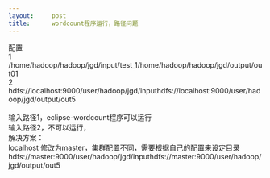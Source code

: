 ```yaml
---
layout:     post
title:      wordcount程序运行，路径问题
---
```

<div id="article_content" class="article_content clearfix csdn-tracking-statistics" data-pid="blog" data-mod="popu_307" data-dsm="post">
								            <link rel="stylesheet" href="https://csdnimg.cn/release/phoenix/template/css/ck_htmledit_views-f76675cdea.css">
						<div class="htmledit_views" id="content_views">
                
<div id="sina_keyword_ad_area2" class="articalContent newfont_family">配置<br>
1<br>
/home/hadoop/hadoop/jgd/input/test_1/home/hadoop/hadoop/jgd/output/out01<br>
2<br>
hdfs://localhost:9000/user/hadoop/jgd/inputhdfs://localhost:9000/user/hadoop/jgd/output/out5<br><br>
输入路径1，eclipse-wordcount程序可以运行<br>
输入路径2，不可以运行，<br>
解决方案：<br>
localhost 修改为master，集群配置不同，需要根据自己的配置来设定目录<br>
hdfs://master:9000/user/hadoop/jgd/inputhdfs://master:9000/user/hadoop/jgd/output/out5<br><br><br></div>
            </div>
                </div>